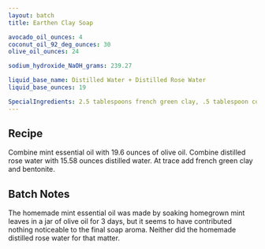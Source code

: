 ```yaml
---
layout: batch
title: Earthen Clay Soap

avocado_oil_ounces: 4
coconut_oil_92_deg_ounces: 30
olive_oil_ounces: 24

sodium_hydroxide_NaOH_grams: 239.27

liquid_base_name: Distilled Water + Distilled Rose Water
liquid_base_ounces: 19

SpecialIngredients: 2.5 tablespoons french green clay, .5 tablespoon coarse bentonite, 4.4 ounces of mint essential oil (olive oil base), 3.42 ounces distilled rose water.
---
```


## Recipe
Combine mint essential oil with 19.6 ounces of olive oil. Combine distilled rose water with 15.58 ounces distilled water. At trace add french green clay and bentonite.

## Batch Notes
The homemade mint essential oil was made by soaking homegrown mint leaves in a jar of olive oil for 3 days, but it seems to have contributed nothing noticeable to the final soap aroma.  Neither did the homemade distilled rose water for that matter.